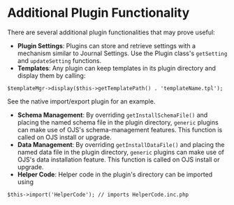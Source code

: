 # Additional Plugin Functionality

There are several additional plugin functionalities that may prove useful:

- **Plugin Settings**: Plugins can store and retrieve settings with a mechanism similar to Journal Settings. Use the Plugin class's ``getSetting`` and ``updateSetting`` functions.
- **Templates**: Any plugin can keep templates in its plugin directory and display them by calling:

````
$templateMgr->display($this->getTemplatePath() . 'templateName.tpl');
````

See the native import/export plugin for an example.

- **Schema Management**: By overriding ``getInstallSchemaFile()`` and placing the named schema file in the plugin directory, ``generic`` plugins can make use of OJS's schema-management features. This function is called on OJS install or upgrade.
- **Data Management**: By overriding ``getInstallDataFile()`` and placing the named data file in the plugin directory, ``generic`` plugins can make use of OJS's data installation feature. This function is called on OJS install or upgrade.
- **Helper Code**: Helper code in the plugin's directory can be imported using

````
$this->import('HelperCode'); // imports HelperCode.inc.php
````

